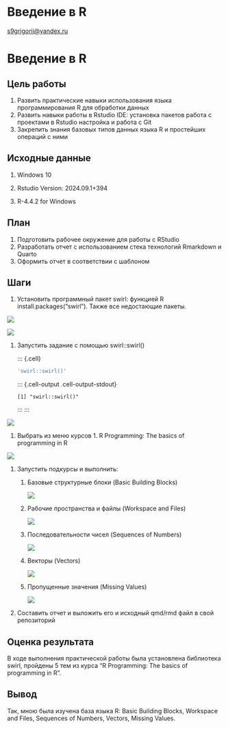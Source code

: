 # Введение в R
s9grigorii@yandex.ru

# Введение в R

## Цель работы

1.  Развить практические навыки использования языка программирования R
    для обработки данных
2.  Развить навыки работы в Rstudio IDE: установка пакетов работа с
    проектами в Rstudio настройка и работа с Git
3.  Закрепить знания базовых типов данных языка R и простейших операций
    с ними

## Исходные данные

1.  Windows 10

2.  Rstudio Version: 2024.09.1+394

3.  R-4.4.2 for Windows

## План

1.  Подготовить рабочее окружение для работы с RStudio
2.  Разработать отчет с использованием стека технологий Rmarkdown и
    Quarto
3.  Оформить отчет в соответствии с шаблоном

## Шаги

1.  Установить программный пакет swirl: функцией R
    install.packages(“swirl”). Также все недостающие пакеты.

![](img/1.png)

![](img/2.png)

1.  Запустить задание с помощью swirl::swirl()

    ::: {.cell}

    ``` r
    'swirl::swirl()'
    ```

    ::: {.cell-output .cell-output-stdout}

        [1] "swirl::swirl()"

    ::: :::

![](img/3.png)

1.  Выбрать из меню курсов 1. R Programming: The basics of programming
    in R

![](img/4.png)

1.  Запустить подкурсы и выполнить:

    1.  Базовые структурные блоки (Basic Building Blocks)

        ![](img/5.png)

    2.  Рабочие пространства и файлы (Workspace and Files)

        ![](img/6.png)

    3.  Последовательности чисел (Sequences of Numbers)

        ![](img/7.png)

    4.  Векторы (Vectors)

        ![](img/8.png)

    5.  Пропущенные значения (Missing Values)

        ![](img/9.png)

2.  Составить отчет и выложить его и исходный qmd/rmd файл в свой
    репозиторий

## Оценка результата

В ходе выполнения практической работы была установлена библиотека swirl,
пройдены 5 тем из курса “R Programming: The basics of programming in R”.

## Вывод

Так, мною была изучена база языка R: Basic Building Blocks, Workspace
and Files, Sequences of Numbers, Vectors, Missing Values.
